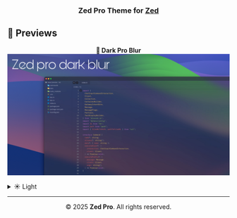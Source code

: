 <h3 align="center">
  Zed Pro Theme for <a href="https://zed.dev/" target="_blank">Zed</a>
</h3>

## 📸 Previews

<!-- Image toujours visible -->
<p align="center">
  <strong>🌙 Dark Pro Blur</strong><br>
  <img src="Zed-pro_blur/assets/zed-pro-dark_blur.png" alt="Zed Pro Dark Preview" width="800"/>
</p>

<!-- Aperçu déroulable -->
<details>
  <summary>☀️ Light</summary>
  <p align="center">
    <em>Coming soon...</em>
  </p>
</details>

---

<p align="center">
  © 2025 <strong>Zed Pro</strong>. All rights reserved.
</p>
